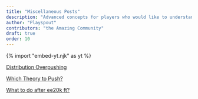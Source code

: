 ```yaml
---
title: "Miscellaneous Posts"
description: "Advanced concepts for players who would like to understand the game better."
author: "Playspout"
contributors: "the Amazing Community"
draft: true
order: 10
---
```


{% import "embed-yt.njk" as yt %}

[Distribution Overpushing](https://blog-fixing--exponential-idle-guides.netlify.app/advanced-concepts/distribution-overpushing)

[Which Theory to Push?](https://blog-fixing--exponential-idle-guides.netlify.app/advanced-concepts/which-theory-should-i-push)

[What to do after ee20k ft?](https://blog-fixing--exponential-idle-guides.netlify.app/advanced-concepts/what-to-do-after-20k)


